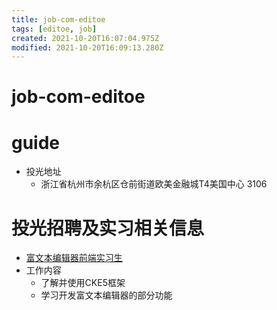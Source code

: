 ```yaml
---
title: job-com-editoe
tags: [editoe, job]
created: 2021-10-20T16:07:04.975Z
modified: 2021-10-20T16:09:13.280Z
---
```


# job-com-editoe

# guide

- 投光地址
  - 浙江省杭州市余杭区仓前街道欧美金融城T4美国中心 3106
# 投光招聘及实习相关信息
- [富文本编辑器前端实习生](https://www.shixiseng.com/intern/inn_2a8qh4de5rnf)
- 工作内容
  - 了解并使用CKE5框架
  - 学习开发富文本编辑器的部分功能

